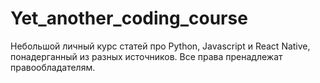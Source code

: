 # Yet_another_coding_course
Небольшой личный курс статей про Python, Javascript и React Native, понадерганный из разных источников.
Все права пренадлежат правообладателям.